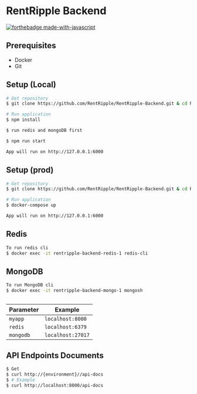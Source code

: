 # RentRipple Backend

[![forthebadge made-with-javascript](https://forthebadge.com/images/badges/made-with-javascript.svg)](https://nodejs.org/en/)

## Prerequisites

- Docker
- Git

## Setup (Local)

```bash
# Get repository
$ git clone https://github.com/RentRipple/RentRipple-Backend.git & cd RentRipple-Backend/

# Run application
$ npm install

$ run redis and mongoDB first

$ npm run start

App will run on http://127.0.0.1:6000
```

## Setup (prod)

```bash
# Get repository
$ git clone https://github.com/RentRipple/RentRipple-Backend.git & cd RentRipple-Backend/

# Run application
$ docker-compose up

App will run on http://127.0.0.1:6000
```

## Redis

```bash
To run redis cli
$ docker exec -it rentripple-backend-redis-1 redis-cli
```

## MongoDB

```bash
To run MongoDB cli
$ docker exec -it rentripple-backend-mongo-1 mongosh
```

##

| Parameter | Example           |
| --------- | ----------------- |
| `myapp`   | `localhost:8000`  |
| `redis`   | `localhost:6379`  |
| `mongodb` | `localhost:27017` |

## API Endpoints Documents

```bash
$ Get
$ curl http://{environment}//api-docs
$ # Example
$ curl http://localhost:8000/api-docs
```
